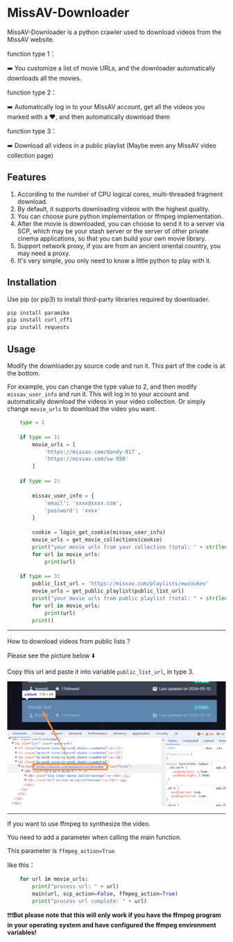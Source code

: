 # MissAV-Downloader

MissAV-Downloader is a python crawler used to download videos from the MissAV website.

function type 1：

️➡️ You customize a list of movie URLs, and the downloader automatically downloads all the movies.

function type 2：

️️➡️ Automatically log in to your MissAV account, get all the videos you marked with a ❤️, and then automatically download them

function type 3：

️➡️ Download all videos in a public playlist (Maybe even any MissAV video collection page)

## Features

1. According to the number of CPU logical cores, multi-threaded fragment download.
2. By default, it supports downloading videos with the highest quality.
3. You can choose pure python implementation or ffmpeg implementation.
4. After the movie is downloaded, you can choose to send it to a server via SCP, which may be your stash server or the server of other private cinema applications, so that you can build your own movie library.
5. Support network proxy, if you are from an ancient oriental country, you may need a proxy.
6. It's very simple, you only need to know a little python to play with it.

## Installation

Use pip (or pip3) to install third-party libraries required by downloader.

```bash
pip install paramiko
pip install curl_cffi
pip install requests
```

## Usage
Modify the downloader.py source code and run it. This part of the code is at the bottom.

For example, you can change the type value to 2, and then modify ```missav_user_info``` and run it. This will log in to your account and automatically download the videos in your video collection. Or simply change ```movie_urls``` to download the video you want.



```python
    type = 1

    if type == 1:
        movie_urls = [
            'https://missav.com/dandy-917',
            'https://missav.com/sw-950'
        ]

    if type == 2:

        missav_user_info = {
            'email': 'xxxx@xxxx.com',
            'password': 'xxxx'
        }

        cookie = login_get_cookie(missav_user_info)
        movie_urls = get_movie_collections(cookie)
        print("your movie urls from your collection (total: " + str(len(movie_urls)) + " movies): ")
        for url in movie_urls:
            print(url)

    if type == 3:
        public_list_url = 'https://missav.com/playlists/ewzoukev'
        movie_urls = get_public_playlist(public_list_url)
        print("your movie urls from public playlist (total: " + str(len(movie_urls)) + " movies): ")
        for url in movie_urls:
            print(url)
        print()
```
---
How to download videos from public lists？

Please see the picture below ⬇️

Copy this url and paste it into variable ```public_list_url```, in type 3.

![public_playlist_url.png](public_playlist_url.png)

---

If you want to use ffmpeg to synthesize the video.

You need to add a parameter when calling the main function.

This parameter is ```ffmpeg_action=True```

like this：
```python
    for url in movie_urls:
        print("process url: " + url)
        main(url, scp_action=False, ffmpeg_action=True)
        print("process url complete: " + url)
```

❗️❗️❗️**But please note that this will only work if you have the ffmpeg program in your operating system and have configured the ffmpeg environment variables!**
